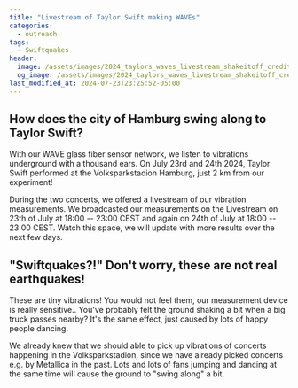 ```yaml
---
title: "Livestream of Taylor Swift making WAVEs"
categories:
  - outreach
tags:
  - Swiftquakes
header:
  image: /assets/images/2024_taylors_waves_livestream_shakeitoff_credit.png
  og_image: /assets/images/2024_taylors_waves_livestream_shakeitoff_credit.png
last_modified_at: 2024-07-23T23:25:52-05:00
---
```



## How does the city of Hamburg swing along to Taylor Swift?

With our WAVE glass fiber sensor network, we listen to vibrations underground with a thousand ears. On July 23rd and 24th 2024, Taylor Swift performed at the Volksparkstadion Hamburg, just 2 km from our experiment!

During the two concerts, we offered a livestream of our vibration measurements.
We broadcasted our measurements on the Livestream on 23th of July at 18:00 -- 23:00 CEST
and again on 24th of July at 18:00 -- 23:00 CEST.
Watch this space, we will update with more results over the next few days.

## "Swiftquakes?!" Don't worry, these are not real earthquakes!

These are tiny vibrations! You would not feel them, our measurement device is really sensitive..
You've probably felt the ground shaking a bit when a big truck passes nearby? It's the same effect, just caused by lots of happy people dancing.

We already knew that we should able to pick up vibrations of concerts happening in the Volksparkstadion, since we have already picked concerts e.g. by Metallica in the past. Lots and lots of fans jumping and dancing at the same time will cause the ground to "swing along" a bit.

